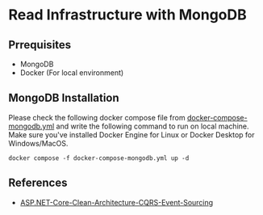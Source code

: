 # Read Infrastructure with MongoDB

## Prrequisites
- MongoDB
- Docker (For local environment)

## MongoDB Installation
Please check the following docker compose file from [docker-compose-mongodb.yml](https://github.com/rabbicse/aspdotnetcore-ddd-cleanarchitecture-microservices/blob/master/src/microservices/KYC/docker-composes/docker-compose-mongodb.yml) 
and write the following command to run on local machine. Make sure you've installed Docker Engine for Linux or Docker Desktop for Windows/MacOS.

```
docker compose -f docker-compose-mongodb.yml up -d
```

## References
- [ASP.NET-Core-Clean-Architecture-CQRS-Event-Sourcing](https://github.com/jeangatto/ASP.NET-Core-Clean-Architecture-CQRS-Event-Sourcing/tree/main/src/Shop.Query)
